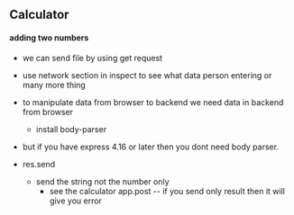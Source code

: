 ## Calculator

#### adding two numbers

- we can send file by using get request
- use network section in inspect to see what data person entering or many more thing


- to manipulate data from browser to backend we need data in backend from browser
    - install body-parser

- but if you have express 4.16 or later then you dont need body parser.  
- res.send
    - send the string not the number only
        - see the calculator app.post -- if you send only result then it will give you error